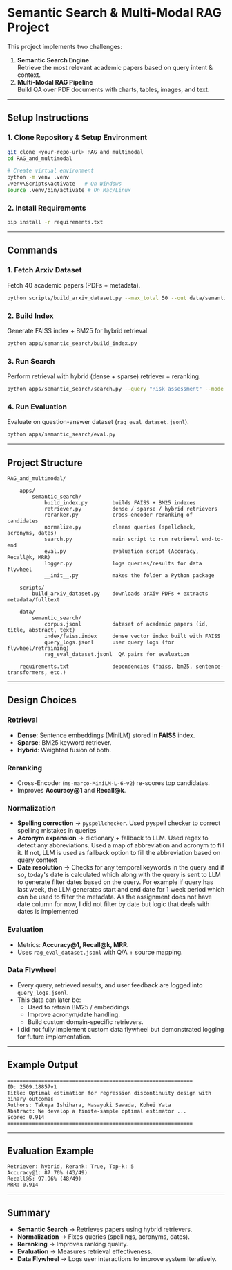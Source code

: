 # Semantic Search & Multi-Modal RAG Project

This project implements two challenges:

1. **Semantic Search Engine**  
   Retrieve the most relevant academic papers based on query intent & context.
2. **Multi-Modal RAG Pipeline**  
   Build QA over PDF documents with charts, tables, images, and text.

---

## Setup Instructions

### 1. Clone Repository & Setup Environment
```bash
git clone <your-repo-url> RAG_and_multimodal
cd RAG_and_multimodal

# Create virtual environment
python -m venv .venv
.venv\Scripts\activate   # On Windows
source .venv/bin/activate # On Mac/Linux
```

### 2. Install Requirements
```bash
pip install -r requirements.txt
```

---

## Commands

### 1. Fetch Arxiv Dataset
Fetch 40 academic papers (PDFs + metadata).
```bash
python scripts/build_arxiv_dataset.py --max_total 50 --out data/semantic_search/corpus.jsonl
```

### 2. Build Index
Generate FAISS index + BM25 for hybrid retrieval.
```bash
python apps/semantic_search/build_index.py
```

### 3. Run Search
Perform retrieval with hybrid (dense + sparse) retriever + reranking.
```bash
python apps/semantic_search/search.py --query "Risk assessment" --mode hybrid --rerank --top_k 5
```

### 4. Run Evaluation
Evaluate on question-answer dataset (`rag_eval_dataset.jsonl`).
```bash
python apps/semantic_search/eval.py
```

---

## Project Structure

```
RAG_and_multimodal/
    
    apps/
        semantic_search/
            build_index.py        builds FAISS + BM25 indexes
            retriever.py          dense / sparse / hybrid retrievers
            reranker.py           cross-encoder reranking of candidates
            normalize.py          cleans queries (spellcheck, acronyms, dates)
            search.py             main script to run retrieval end-to-end
            eval.py               evaluation script (Accuracy, Recall@k, MRR)
            logger.py             logs queries/results for data flywheel
            __init__.py           makes the folder a Python package

    scripts/
        build_arxiv_dataset.py    downloads arXiv PDFs + extracts metadata/fulltext

    data/
        semantic_search/
            corpus.jsonl          dataset of academic papers (id, title, abstract, text)
            index/faiss.index     dense vector index built with FAISS
            query_logs.jsonl      user query logs (for flywheel/retraining)
            rag_eval_dataset.jsonl  QA pairs for evaluation

    requirements.txt              dependencies (faiss, bm25, sentence-transformers, etc.)

```

---

##  Design Choices

###  Retrieval
- **Dense**: Sentence embeddings (MiniLM) stored in **FAISS** index.  
- **Sparse**: BM25 keyword retriever.  
- **Hybrid**: Weighted fusion of both.  

###  Reranking
- Cross-Encoder (`ms-marco-MiniLM-L-6-v2`) re-scores top candidates.  
- Improves **Accuracy@1** and **Recall@k**.  

###  Normalization
- **Spelling correction** → `pyspellchecker`. Used pyspell checker to correct spelling mistakes in queries 
- **Acronym expansion** → dictionary + fallback to LLM.  Used regex to detect any abbreviations. Used a map of abbreviation and acronym to fill it. If not, LLM is used as fallback option to fill the abbreviation based on query context
- **Date resolution** → Checks for any temporal keywords in the query and if so, today's date is calculated which along with the query is sent to LLM to generate filter dates based on the query. For example if query has last week, the LLM generates start and end date for 1 week period which can be used to filter the metadata. As the assignment does not have date column for now, I did not filter by date but logic that deals with dates is implemented  

###  Evaluation
- Metrics: **Accuracy@1, Recall@k, MRR**.  
- Uses `rag_eval_dataset.jsonl` with Q/A + source mapping.  

###  Data Flywheel
- Every query, retrieved results, and user feedback are logged into `query_logs.jsonl`.  
- This data can later be:  
  - Used to retrain BM25 / embeddings.  
  - Improve acronym/date handling.  
  - Build custom domain-specific retrievers.  
- I did not fully implement custom data flywheel but demonstrated logging for future implementation.

---

##  Example Output

```text
============================================================
ID: 2509.18857v1
Title: Optimal estimation for regression discontinuity design with binary outcomes
Authors: Takuya Ishihara, Masayuki Sawada, Kohei Yata
Abstract: We develop a finite-sample optimal estimator ...
Score: 0.914
============================================================
```

---

##  Evaluation Example

```
Retriever: hybrid, Rerank: True, Top-k: 5
Accuracy@1: 87.76% (43/49)
Recall@5: 97.96% (48/49)
MRR: 0.914
```

---

##  Summary

- **Semantic Search** → Retrieves papers using hybrid retrievers.  
- **Normalization** → Fixes queries (spellings, acronyms, dates).  
- **Reranking** → Improves ranking quality.  
- **Evaluation** → Measures retrieval effectiveness.  
- **Data Flywheel** → Logs user interactions to improve system iteratively.  
```